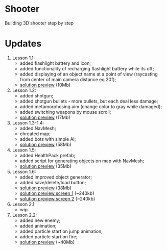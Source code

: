 # Shooter
Building 3D shooter step by step

# Updates
1. Lesson 1.1:
    * added flashlight battery and icon;
    * added functionality of recharging flashlight battery while its off;
    * added displaying of an object name at a point of view (raycasting from center of main camera distance eq 20f);
    * [solution preview](https://www.dropbox.com/s/tts96tcyfpjxyoh/GB-HW-Lesson-1.mp4?dl=0) (10Mb)
1. Lesson 1.2:
    * added shotgun;
	* added shotgun bullets - more bullets, but each deal less damage;
    * added metamorphosing aim (change color to gray while damaged);
    * added switching weapons by mouse scroll;
    * [solution preview](https://www.dropbox.com/s/tdmyeju2xn6k44c/GB-HW-Lesson-2.mp4?dl=0) (17Mb)
1. Lesson 1.3-1.4:
    * added NavMesh;
    * chreated map;
    * added bots with simple AI;
    * [solution preview](https://www.dropbox.com/s/tt8ytl4hh0eszly/GB-HW-Lesson-3-4.mp4?dl=0) (58Mb)
1. Lesson 1.5:
    * added HealthPack prefab;
    * added script for generating objects on map with NavMesh;
    * [solution preview](https://www.dropbox.com/s/eogw27ourq8rp0h/GB-HW-Lesson-5.mp4?dl=0) (35Mb)
1. Lesson 1.6:
    * added improved object generator;
    * added save/delete/load button;
    * [solution preview](https://www.dropbox.com/s/l1gncqbsfla24xs/GB-HW-Lesson-6.mp4?dl=0) (38Mb)
    * [solution preview screen 1](https://www.dropbox.com/s/5ih0o5xsbda1d2a/GB-HW-Lesson-6-1.png?dl=0) (~240kb)
    * [solution preview screen 2](https://www.dropbox.com/s/kaecrjyxaqbe2sw/GB-HW-Lesson-6-2.png?dl=0) (~240kb)
1. Lesson 2.1:
    * wip
1. Lesson 2.2:
    * added new enemy;
    * added animation;
	* added particle start on jump animation;
	* added particle start on fire;
    * [solution preview](https://www.dropbox.com/s/fxf6ruvr6g6ka3o/GB-HW-Lesson-2.2.mp4?dl=0) (~40Mb)